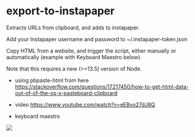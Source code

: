# export-to-instapaper

Extracts URLs from clipboard, and adds to instapaper.

Add your Instapaper username and password to ~/.instapaper-token.json

Copy HTML from a website, and trigger the script, either manually or automatically (example with Keyboard Maestro below). 

Note that this requires a new (>=13.5) version of Node.

- using pbpaste-html from here https://stackoverflow.com/questions/17217450/how-to-get-html-data-out-of-of-the-os-x-pasteboard-clipboard

- video https://www.youtube.com/watch?v=eEBvo27dJ8Q

- keyboard maestro 

![](https://i.imgur.com/wzlxfme.png)

